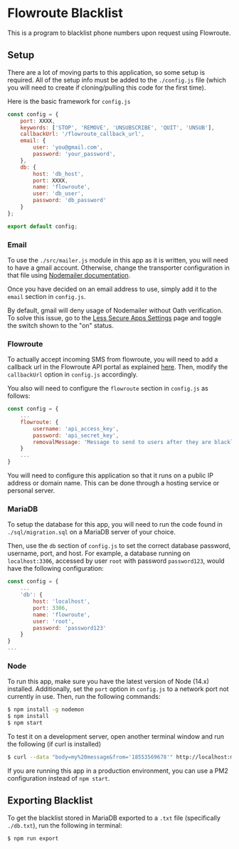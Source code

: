 # Flowroute Blacklist
This is a program to blacklist phone numbers upon request using Flowroute.
## Setup
There are a lot of moving parts to this application, so some setup is required.
All of the setup info must be added to the `./config.js` file (which you will need to create if cloning/pulling this code for the first time).  

Here is the basic framework for `config.js`
```js
const config = {
    port: XXXX,
    keywords: ['STOP', 'REMOVE', 'UNSUBSCRIBE', 'QUIT', 'UNSUB'],
    callbackUrl: '/flowroute_callback_url',
    email: {
        user: 'you@gmail.com',
        password: 'your_password',
    },
    db: {
        host: 'db_host',
        port: XXXX,
        name: 'flowroute',
        user: 'db_user',
        password: 'db_password'
    }
};

export default config;
```
### Email
To use the `./src/mailer.js` module in this app as it is written, you will need to have a gmail account. Otherwise, change the transporter configuration in that file using [Nodemailer documentation](https://www.npmjs.com/package/nodemailer).

Once you have decided on an email address to use, simply add it to the `email` section in `config.js`.  

By default, gmail will deny usage of Nodemailer without Oath verification. To solve this issue, go to the [Less Secure Apps Settings](https://myaccount.google.com/lesssecureapps) page and toggle the switch shown to the "on" status.  

### Flowroute
To actually accept incoming SMS from flowroute, you will need to add a callback url in the Flowroute API portal as explained [here](https://blog.flowroute.com/2016/09/22/receive-an-inbound-message/). Then, modify the `callbackUrl` option in `config.js` accordingly.  

You also will need to configure the `flowroute` section in `config.js` as follows:

```js
const config = {
    ...
    flowroute: {
        username: 'api_access_key',
        password: 'api_secret_key',
        removalMessage: 'Message to send to users after they are blacklisted'
    }
    ...
}
```

You will need to configure this application so that it runs on a public IP address or domain name. This can be done through a hosting service or personal server.
### MariaDB
To setup the database for this app, you will need to run the code found in `./sql/migration.sql` on a MariaDB server of your choice.  

Then, use the `db` section of `config.js` to set the correct database password, username, port, and host. For example, a database running on `localhost:3306`, accessed by user `root` with password `password123`, would have the following configuration:  
```js
const config = {
    ...
    'db': {
        host: 'localhost',
        port: 3306,
        name: 'flowroute',
        user: 'root',
        password: 'password123'
    }    
}
...
```
### Node
To run this app, make sure you have the latest version of Node (14.x) installed. Additionally, set the `port` option in `config.js` to a network port not currently in use. Then, run the following commands:
```bash
$ npm install -g nodemon
$ npm install
$ npm start
```
To test it on a development server, open another terminal window and run the following (if curl is installed)
```bash
$ curl --data "body=my%20message&from='18553569678'" http://localhost:my_port/callback_url
```
If you are running this app in a production environment, you can use a PM2 configuration instead of `npm start`.
## Exporting Blacklist
To get the blacklist stored in MariaDB exported to a `.txt` file (specifically `./db.txt`), run the following in terminal:
```bash
$ npm run export
```

